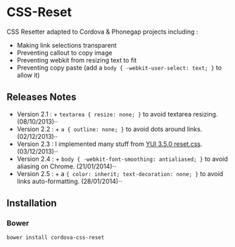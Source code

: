 CSS-Reset
=========

CSS Resetter adapted to Cordova & Phonegap projects including :

* Making link selections transparent
* Preventing callout to copy image
* Preventing webkit from resizing text to fit
* Preventing copy paste (add a `body { -webkit-user-select: text; }` to allow it)

Releases Notes
--------------

* Version 2.1 : + `textarea { resize: none; }` to avoid textarea resizing. (08/10/2013)⋅⋅
* Version 2.2 : + `a { outline: none; }` to avoid dots around links. (02/12/2013)⋅⋅
* Version 2.3 : I implemented many stuff from [YUI 3.5.0 reset.css](http://yuilibrary.com/yui/docs/cssreset/). (03/12/2013)⋅⋅
* Version 2.4 : + `body { -webkit-font-smoothing: antialiased; }` to avoid aliasing on Chrome. (21/01/2014)⋅⋅
* Version 2.5 : + a `{ color: inherit; text-decoration: none; }` to avoid links auto-formatting. (28/01/2014)⋅⋅

Installation
------------

### Bower

`bower install cordova-css-reset`
